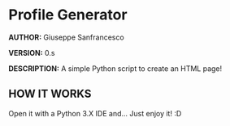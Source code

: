 # Profile Generator #

**AUTHOR:** Giuseppe Sanfrancesco

**VERSION:** 0.s

**DESCRIPTION:** A simple Python script to create an HTML page!

## HOW IT WORKS ##
Open it with a Python 3.X IDE and... Just enjoy it! :D